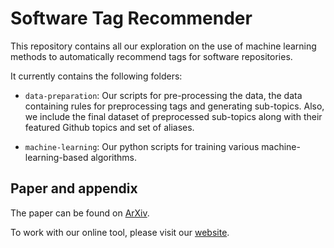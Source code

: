 # Software Tag Recommender
This repository contains all our exploration on the use of machine learning methods to automatically recommend tags for software repositories.

It currently contains the following folders:
<ul>
  <li><p><code>data-preparation</code>: Our scripts for pre-processing the data, the data containing rules for preprocessing tags and generating sub-topics. 
 Also, we include the final dataset of preprocessed sub-topics along with their featured Github topics and set of aliases.</p></li>
  <li><p><code>machine-learning</code>: Our python scripts for training various machine-learning-based algorithms.</p></li>
</ul>

## Paper and appendix
The paper can be found on <a href="https://arxiv.org/abs/2010.09116">ArXiv</a>.

To work with our online tool, please visit our <a href="https://repologue.com/">website</a>.
<!--<ul>
    <li>The paper can be found here: <a href="https://arxiv.org/abs/2010.09116">link</a>.</li>
    <li>The raw dataset can be found here: <a href="http://add_url">link</a>.</li>
    <li>The appendix with our full results can be found here: <a href="http://add_url">link</a>.</li>
</ul-->
